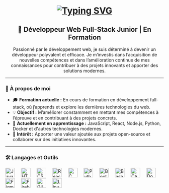 <h1 align="center">
  <a href="https://git.io/typing-svg">
    <img src="https://readme-typing-svg.demolab.com?font=Gugi&size=30&duration=3000&pause=80&color=F79808&center=&vCenter=&repeat=&random=&width=435&lines=Hello+world!;Je+m'appelle+Elie+Mosumba" alt="Typing SVG" />
  </a>
</h1>

<h2 align="center">🚀 Développeur Web Full-Stack Junior | En Formation</h2>

<p align="center">
  Passionné par le développement web, je suis déterminé à devenir un développeur polyvalent et efficace. Je m’investis dans l’acquisition de nouvelles compétences et dans l’amélioration continue de mes connaissances pour contribuer à des projets innovants et apporter des solutions modernes.
</p>

---

### 👋 À propos de moi
- 🎓 **Formation actuelle :** En cours de formation en développement full-stack, où j’apprends et explore les dernières technologies du web.
- 💡 **Objectif :** M’améliorer constamment en mettant mes compétences à l’épreuve et en contribuant à des projets concrets.
- 🌱 **Actuellement en apprentissage :** JavaScript, React, Node.js, Python, Docker et d'autres technologies modernes.
- 🚀 **Intérêt :** Apporter une valeur ajoutée aux projets open-source et collaborer sur des initiatives innovantes.

---

### 🛠️ Langages et Outils
<div align="left">
  <img src="https://cdn.jsdelivr.net/gh/devicons/devicon/icons/javascript/javascript-original.svg" height="30" alt="JavaScript" />
  <img width="12"/>
  <img src="https://cdn.jsdelivr.net/gh/devicons/devicon/icons/html5/html5-original.svg" height="30" alt="HTML5" />
  <img width="12"/>
  <img src="https://cdn.jsdelivr.net/gh/devicons/devicon/icons/css3/css3-original.svg" height="30" alt="CSS3" />
  <img width="12"/>
  <img src="https://cdn.jsdelivr.net/gh/devicons/devicon/icons/react/react-original.svg" height="30" alt="React" />
  <img width="12"/>
  <img src="https://cdn.jsdelivr.net/gh/devicons/devicon/icons/c/c-original.svg" height="30" alt="C" />
  <img width="12"/>
  <img src="https://cdn.jsdelivr.net/gh/devicons/devicon/icons/python/python-original.svg" height="30" alt="Python" />
  <img width="12"/>
  <img src="https://cdn.jsdelivr.net/gh/devicons/devicon/icons/bootstrap/bootstrap-original.svg" height="30" alt="Bootstrap" />
  <img width="12"/>
  <img src="https://cdn.jsdelivr.net/gh/devicons/devicon/icons/bash/bash-original.svg" height="30" alt="Bash" />
  <img width="12"/>
  <img src="https://cdn.jsdelivr.net/gh/devicons/devicon/icons/canva/canva-original.svg" height="30" alt="Canva" />
  <img width="12"/>
  <img src="https://cdn.jsdelivr.net/gh/devicons/devicon/icons/docker/docker-original.svg" height="30" alt="Docker" />
  <img width="12"/>
  <img src="https://cdn.jsdelivr.net/gh/devicons/devicon/icons/figma/figma-original.svg" height="30" alt="Figma" />
  <img width="12"/>
  <img src="https://cdn.jsdelivr.net/gh/devicons/devicon/icons/firebase/firebase-plain.svg" height="30" alt="Firebase" />
  <img width="12"/>
  <img src="https://cdn.jsdelivr.net/gh/devicons/devicon/icons/git/git-original.svg" height="30" alt="Git" />
  <img width="12"/>
  <img src="https://cdn.jsdelivr.net/gh/devicons/devicon/icons/linux/linux-original.svg" height="30" alt="Linux" />
  <img width="12"/>
  <img src="https://cdn.jsdelivr.net/gh
